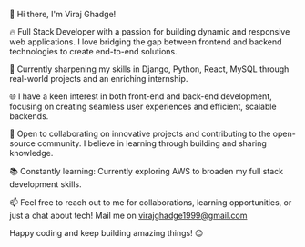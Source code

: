 👋 Hi there, I'm Viraj Ghadge!

🔥 Full Stack Developer with a passion for building dynamic and responsive web applications. I love bridging the gap between frontend and backend technologies to create end-to-end solutions.

💼 Currently sharpening my skills in Django, Python, React, MySQL through real-world projects and an enriching internship.

🌐 I have a keen interest in both front-end and back-end development, focusing on creating seamless user experiences and efficient, scalable backends.

👥 Open to collaborating on innovative projects and contributing to the open-source community. I believe in learning through building and sharing knowledge.

📚 Constantly learning: Currently exploring AWS to broaden my full stack development skills.

📫 Feel free to reach out to me for collaborations, learning opportunities, or just a chat about tech! Mail me on virajghadge1999@gmail.com 

Happy coding and keep building amazing things! 😊


<!---
VirajGhadge/VirajGhadge is a ✨ special ✨ repository because its `README.md` (this file) appears on your GitHub profile.
You can click the Preview link to take a look at your changes.
--->

